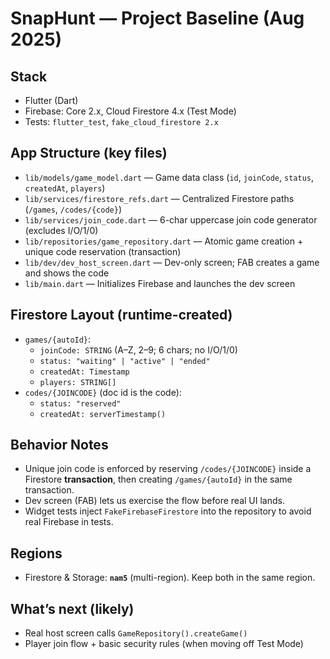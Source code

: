 # SnapHunt — Project Baseline (Aug 2025)

## Stack
- Flutter (Dart)
- Firebase: Core 2.x, Cloud Firestore 4.x (Test Mode)
- Tests: `flutter_test`, `fake_cloud_firestore 2.x`

## App Structure (key files)
- `lib/models/game_model.dart` — Game data class (`id`, `joinCode`, `status`, `createdAt`, `players`)
- `lib/services/firestore_refs.dart` — Centralized Firestore paths (`/games`, `/codes/{code}`)
- `lib/services/join_code.dart` — 6-char uppercase join code generator (excludes I/O/1/0)
- `lib/repositories/game_repository.dart` — Atomic game creation + unique code reservation (transaction)
- `lib/dev/dev_host_screen.dart` — Dev-only screen; FAB creates a game and shows the code
- `lib/main.dart` — Initializes Firebase and launches the dev screen

## Firestore Layout (runtime-created)
- `games/{autoId}`:
    - `joinCode: STRING` (A–Z, 2–9; 6 chars; no I/O/1/0)
    - `status: "waiting" | "active" | "ended"`
    - `createdAt: Timestamp`
    - `players: STRING[]`
- `codes/{JOINCODE}` (doc id is the code):
    - `status: "reserved"`
    - `createdAt: serverTimestamp()`

## Behavior Notes
- Unique join code is enforced by reserving `/codes/{JOINCODE}` inside a Firestore **transaction**, then creating `/games/{autoId}` in the same transaction.
- Dev screen (FAB) lets us exercise the flow before real UI lands.
- Widget tests inject `FakeFirebaseFirestore` into the repository to avoid real Firebase in tests.

## Regions
- Firestore & Storage: **`nam5`** (multi-region). Keep both in the same region.

## What’s next (likely)
- Real host screen calls `GameRepository().createGame()`
- Player join flow + basic security rules (when moving off Test Mode)
